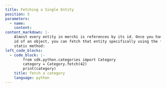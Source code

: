 ```yaml
---
title: Fetching a Single Entity
position: 5
parameters:
  - name:
    content:
content_markdown: |-
    Almost every entity in merchi is references by its id. Once you have the
    id of an object, you can fetch that entity specifically using the fetch
    static method:
left_code_blocks:
  - code_block: |-
        from sdk.python.categories import Category
        category = Category.fetch(42)
        print(category)
    title: fetch a category
    language: python
---
```

